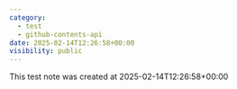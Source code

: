 ```yaml
---
category:
  - test
  - github-contents-api
date: 2025-02-14T12:26:58+00:00
visibility: public
---
```


This test note was created at 2025-02-14T12:26:58+00:00